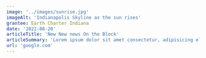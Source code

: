 ```yaml
---
image: '../images/sunrise.jpg'
imageAlt: 'Indianapolis Skyline as the sun rises'
grantee: Earth Charter Indiana
date: '2022-08-20'
articleTitle: 'New New news On the Block'
articleSummary: 'Lorem ipsum dolor sit amet consectetur, adipisicing elit. Maxime repellendus inventore ducimus. Lorem ipsum dolor sit amet consectetur, adipisicing elit.'
url: 'google.com'
---
```

